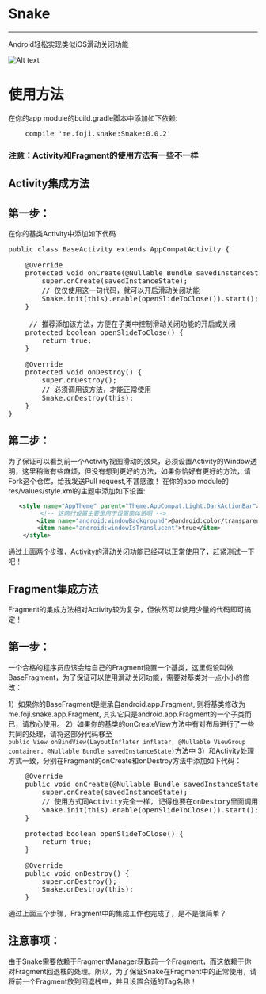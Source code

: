 # Snake
---
Android轻松实现类似iOS滑动关闭功能

![Alt text](https://github.com/yuanhoujun/Android_Slide_To_Close/blob/master/image/demo.gif)

# 使用方法
在你的app module的build.gradle脚本中添加如下依赖:
<pre>
    compile 'me.foji.snake:Snake:0.0.2'
</pre>

### 注意：Activity和Fragment的使用方法有一些不一样
## Activity集成方法
## 第一步：
在你的基类Activity中添加如下代码

<pre>
public class BaseActivity extends AppCompatActivity {

    @Override
    protected void onCreate(@Nullable Bundle savedInstanceState) {
        super.onCreate(savedInstanceState);
        // 仅仅使用这一句代码，就可以开启滑动关闭功能
        Snake.init(this).enable(openSlideToClose()).start();
    }
	
	 // 推荐添加该方法，方便在子类中控制滑动关闭功能的开启或关闭
    protected boolean openSlideToClose() {
        return true;
    }

    @Override
    protected void onDestroy() {
        super.onDestroy();
        // 必须调用该方法，才能正常使用
        Snake.onDestroy(this);
    }
}
</pre>

## 第二步：
为了保证可以看到前一个Activity视图滑动的效果，必须设置Activity的Window透明，这里稍微有些麻烦，但没有想到更好的方法，如果你恰好有更好的方法，请Fork这个仓库，给我发送Pull request,不甚感激！
在你的app module的res/values/style.xml的主题中添加如下设置:
    
```xml
   <style name="AppTheme" parent="Theme.AppCompat.Light.DarkActionBar">
   		 <!-- 这两行设置主要是用于设置窗体透明 --> 	
        <item name="android:windowBackground">@android:color/transparent</item>
        <item name="android:windowIsTranslucent">true</item>
    </style>
```  

通过上面两个步骤，Activity的滑动关闭功能已经可以正常使用了，赶紧测试一下吧！

## Fragment集成方法
Fragment的集成方法相对Activity较为复杂，但依然可以使用少量的代码即可搞定！
## 第一步：
一个合格的程序员应该会给自己的Fragment设置一个基类，这里假设叫做BaseFragment，为了保证可以使用滑动关闭功能，需要对基类对一点小小的修改：

1）如果你的BaseFragment是继承自android.app.Fragment, 则将基类修改为me.foji.snake.app.Fragment, 其实它只是android.app.Fragment的一个子类而已，请放心使用。
2）如果你的基类的onCreateView方法中有对布局进行了一些共同的处理，请将这部分代码移至<code>    public View onBindView(LayoutInflater inflater, @Nullable ViewGroup container, @Nullable Bundle savedInstanceState)</code>方法中
3）和Activity处理方式一致，分别在Fragment的onCreate和onDestroy方法中添加如下代码：

<pre>
 	@Override
    public void onCreate(@Nullable Bundle savedInstanceState) {
        super.onCreate(savedInstanceState);
        // 使用方式同Activity完全一样, 记得也要在onDestory里面调用回收方法
        Snake.init(this).enable(openSlideToClose()).start();
    }

    protected boolean openSlideToClose() {
        return true;
    }

    @Override
    public void onDestroy() {
        super.onDestroy();
        Snake.onDestroy(this);
    }
</pre>

通过上面三个步骤，Fragment中的集成工作也完成了，是不是很简单？

## 注意事项：
由于Snake需要依赖于FragmentManager获取前一个Fragment，而这依赖于你对Fragment回退栈的处理。所以，为了保证Snake在Fragment中的正常使用，请将前一个Fragment放到回退栈中，并且设置合适的Tag名称！
